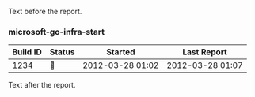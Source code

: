 Text before the report.

<!-- BEGIN section generated by go-infra './cmd/releasego report'. -->
### microsoft-go-infra-start

| Build ID | Status | Started | Last Report |
| --- | --- | --- | --- |
| [1234](https://example.org/) | 🏃 | 2012-03-28 01:02 | 2012-03-28 01:07 |

<!-- DATA [
  {
    "Version": "",
    "BuildPipeline": "microsoft-go-infra-start",
    "BuildID": "1234",
    "BuildURL": "https://example.org/",
    "BuildSymbol": "🏃",
    "LastUpdate": "2012-03-28T01:07:03Z",
    "StartTime": "2012-03-28T01:02:03Z"
  }
] DATA -->
<!-- END section generated by go-infra './cmd/releasego report'. -->

Text after the report.